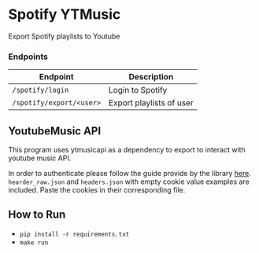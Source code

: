 # Spotify YTMusic 
Export Spotify playlists to Youtube

### Endpoints

| Endpoint | Description |
| ---      | --- |
| `/spotify/login` | Login to Spotify |
| `/spotify/export/<user>` | Export playlists of user |


## YoutubeMusic API
This program uses ytmusicapi as a dependency to export to interact with youtube music API.

In order to authenticate please follow the guide provide by the library [here](https://ytmusicapi.readthedocs.io/en/latest/setup.html#authenticated-requests). `hearder_raw.json` and `headers.json` with empty cookie value examples are included. Paste the cookies in their corresponding file.

## How to Run
* `pip install -r requirements.txt`
* `make run`

